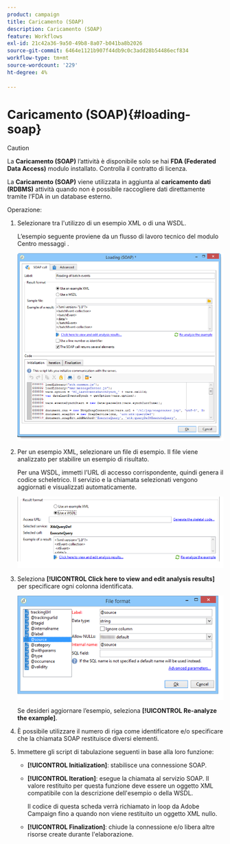 ```yaml
---
product: campaign
title: Caricamento (SOAP)
description: Caricamento (SOAP)
feature: Workflows
exl-id: 21c42a36-9a50-49b8-8a07-b041ba8b2026
source-git-commit: 6464e1121b907f44db9c0c3add28b54486ecf834
workflow-type: tm+mt
source-wordcount: '229'
ht-degree: 4%

---
```


# Caricamento (SOAP){#loading-soap}



>[!CAUTION]
>
>La **Caricamento (SOAP)** l’attività è disponibile solo se hai **FDA (Federated Data Access)** modulo installato. Controlla il contratto di licenza.

La **Caricamento (SOAP)** viene utilizzata in aggiunta al **caricamento dati (RDBMS)** attività quando non è possibile raccogliere dati direttamente tramite l’FDA in un database esterno.

Operazione:

1. Selezionare tra l&#39;utilizzo di un esempio XML o di una WSDL.

   L’esempio seguente proviene da un flusso di lavoro tecnico del modulo Centro messaggi .

   ![](assets/load_soap_002.png)

1. Per un esempio XML, selezionare un file di esempio. Il file viene analizzato per stabilire un esempio di risultato.

   Per una WSDL, immetti l’URL di accesso corrispondente, quindi genera il codice scheletrico. Il servizio e la chiamata selezionati vengono aggiornati e visualizzati automaticamente.

   ![](assets/soap_load_003.png)

1. Seleziona **[!UICONTROL Click here to view and edit analysis results]** per specificare ogni colonna identificata.

   ![](assets/soap_load_001.png)

   Se desideri aggiornare l’esempio, seleziona **[!UICONTROL Re-analyze the example]**.

1. È possibile utilizzare il numero di riga come identificatore e/o specificare che la chiamata SOAP restituisce diversi elementi.
1. Immettere gli script di tabulazione seguenti in base alla loro funzione:

   * **[!UICONTROL Initialization]**: stabilisce una connessione SOAP.
   * **[!UICONTROL Iteration]**: esegue la chiamata al servizio SOAP. Il valore restituito per questa funzione deve essere un oggetto XML compatibile con la descrizione dell&#39;esempio o della WSDL.

      Il codice di questa scheda verrà richiamato in loop da Adobe Campaign fino a quando non viene restituito un oggetto XML nullo.

   * **[!UICONTROL Finalization]**: chiude la connessione e/o libera altre risorse create durante l&#39;elaborazione.
